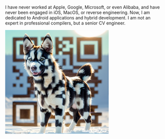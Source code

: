 I have never worked at Apple, Google, Microsoft, or even Alibaba, and have never been engaged in iOS, MacOS, or reverse engineering. Now, I am dedicated to Android applications and hybrid development. I am not an expert in professional compilers, but a senior CV engineer.

<img src="malt_github_qr_code.png" alt="QR code" width="333">

<!--
**MALTF/MALTF** is a ✨ _special_ ✨ repository because its `README.md` (this file) appears on your GitHub profile.

### I am a senior CV engineer.
我既没有在苹果谷歌微软工作过，甚至都没有在阿里巴巴工作过，从未从事iOS、macOS和逆向工程，现在我致力于Android应用以及混合开发开发，我不是专业编译器的专家，只是一个高级CV工程师而已。

Here are some ideas to get you started:

- 🔭 I’m currently working on ...
- 🌱 I’m currently learning ...
- 👯 I’m looking to collaborate on ...
- 🤔 I’m looking for help with ...
- 💬 Ask me about ...
- 📫 How to reach me: ...
- 😄 Pronouns: ...
- ⚡ Fun fact: ...
-->
